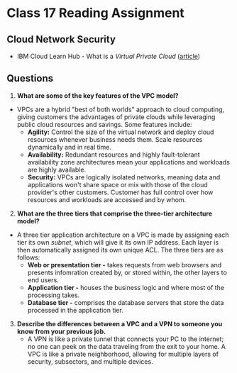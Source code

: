 # Class 17 Reading Assignment

## Cloud Network Security

- IBM Cloud Learn Hub - What is a _Virtual Private Cloud_ ([article](https://www.ibm.com/cloud/learn/vpc))

## Questions

1. **What are some of the key features of the VPC model?**

- VPCs are a hybrid "best of both worlds" approach to cloud computing, giving customers the advantages of private clouds while leveraging public cloud resources and savings. Some features include:
  - **Agility:** Control the size of the virtual network and deploy cloud resources whenever business needs them. Scale resources dynamically and in real time.
  - **Availability:** Redundant resources and highly fault-tolerant availability zone architectures mean your applications and workloads are highly available.
  - **Security:** VPCs are logically isolated networks, meaning data and applications won't share space or mix with those of the cloud provider's other customers. Customer has full control over how resources and workloads are accessed and by whom.

2. **What are the three tiers that comprise the three-tier architecture model?**

- A three tier application architecture on a VPC is made by assigning each tier its own _subnet_, which will give it its own IP address. Each layer is then automatically assigned its own unique ACL. The three tiers are as follows:
  - **Web or presentation tier -** takes requests from web browsers and presents infomration created by, or stored within, the other layers to end users.
  - **Application tier -** houses the business logic and where most of the processing takes.
  - **Database tier -** comprises the database servers that store the data processed in the application tier.

3. **Describe the differences between a VPC and a VPN to someone you know from your previous job.**
    - A VPN is like a private tunnel that connects your PC to the internet; no one can peek on the data traveling from the exit to your home. A VPC is like a private neighborhood, allowing for multiple layers of security, subsectors, and multiple devices.
